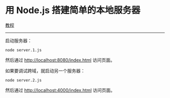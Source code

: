 # 用 Node.js 搭建简单的本地服务器

[教程](https://zhictory.github.io/blog/2018/04/20/node-server.html)

***

启动服务器：

```shell
node server.1.js
```

然后通过 [http://localhost:8080/index.html](http://localhost:8080/index.html) 访问页面。

如果要调试跨域，就启动另一个服务器：

```shell
node server.2.js
```

然后通过 [http://localhost:4000/index.html](http://localhost:8080/index.html) 访问页面。